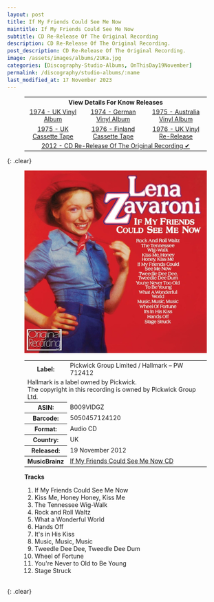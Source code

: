 ```yaml
---
layout: post
title: If My Friends Could See Me Now
maintitle: If My Friends Could See Me Now
subtitle: CD Re-Release Of The Original Recording
description: CD Re-Release Of The Original Recording.
post_description: CD Re-Release Of The Original Recording.
image: /assets/images/albums/2UKa.jpg
categories: [Discography-Studio-Albums, OnThisDay19November]
permalink: /discography/studio-albums/:name
last_modified_at: 17 November 2023
---
```


<figure class="fig3">
<table style="text-align:center;">
<tr><th colspan="4">View Details For Know Releases</th></tr>
<tr><td><a href="/discography/studio-albums/1974-if-my-friends-could-see-me-now-uk">1974 - UK Vinyl Album</a></td><td><a href="/discography/studio-albums/1974-if-my-friends-could-see-me-now-germany">1974 - German Vinyl Album</a></td><td><a href="/discography/studio-albums/1975-if-my-friends-could-see-me-now-australia">1975 - Australia Vinyl Album</a></td></tr>
<tr><td><a href="/discography/studio-albums/1975-if-my-friends-could-see-me-now-uk">1975 - UK Cassette Tape</a></td><td><a href="/discography/studio-albums/1976-if-my-friends-could-see-me-now-finland">1976 - Finland Cassette Tape</a></td><td><a href="/discography/studio-albums/1976-11-if-my-friends-could-see-me-now-uk">1976 - UK Vinyl Re-Release</a></td></tr>
<tr><td colspan="3"><a href="/discography/studio-albums/2012-11-19-if-my-friends-could-see-me-now-uk">2012 - CD Re-Release Of The Original Recording &#x2714;</a></td></tr>
</table>
</figure>

{: .clear}

<figure class="fig1" id="cd">
<img src="/assets/images/albums/2UKd.jpg" class="full-width" alt="CD Cover for the album If My Friends Could See Me Now (2012)" />
<figcaption>
<table>
<tr><th>Label:</th><td>Pickwick Group Limited / Hallmark – PW 712412</td></tr>
<tr><td colspan="2">Hallmark is a label owned by Pickwick.<br />The copyright in this recording is owned by Pickwick Group Ltd.</td></tr>
<tr><th>ASIN:</th><td>B009VIDGZ</td></tr>
<tr><th>Barcode:</th><td>5050457124120</td></tr>
<tr><th>Format:</th><td>Audio CD</td></tr>
<tr><th>Country:</th><td>UK</td></tr>
<tr><th>Released:</th><td>19 November 2012</td></tr>
<tr><th>MusicBrainz</th><td><a class="external-link" href="https://musicbrainz.org/release/48f40444-2823-4cb1-8b73-e3790b91b10d">If My Friends Could See Me Now CD</a></td></tr>
</table>
</figcaption>
</figure>

<figure class="fig2" id="tracks">
<figcaption>
<strong>Tracks</strong>
</figcaption>
<ol>
<li>If My Friends Could See Me Now</li>
<li>Kiss Me, Honey Honey, Kiss Me</li>
<li>The Tennessee Wig-Walk</li>
<li>Rock and Roll Waltz</li>
<li>What a Wonderful World</li>
<li>Hands Off</li>
<li>It's in His Kiss</li>
<li>Music, Music, Music</li>
<li>Tweedle Dee Dee, Tweedle Dee Dum</li>
<li>Wheel of Fortune</li>
<li>You're Never to Old to Be Young</li>
<li>Stage Struck</li>
</ol>
</figure>

<br />{: .clear}

